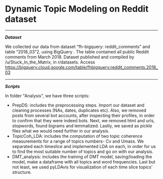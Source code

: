 # Dynamic Topic Modeling on Reddit dataset
____________________________________________________________________
***Dataset***

We collected our data from dataset “fh-bigquery: reddit_comments”
and table “2018_03”2, using BigQuery . The table contained all
public Reddit comments from March 2018. Dataset published and compiled
by /u/Stuck_In_the_Matrix, in r/datasets. Access
https://bigquery.cloud.google.com/table/fhbigquery:reddit_comments.2018_03

______________________________________________________________________

***Scripts***

In folder "Analysis", we have three scripts:
- PrepDS: includes the preprocessing steps. Import our dataset and cleaning processes 
(NAs, dates, duplicates etc). Also, we removed posts from several bot accounts, after 
inspecting their profiles, in order to confirm that they were indeed bots. Next, we removed
html and urls, stopwords, found bigrams and lemmatized. Lastly, we saved as pickle files what
we would need further in our analysis.
- TopicCoh_LDA: includes the computation of two topic coherence measurements for a range of
topics numbers- Cv and Umass. We separated each timeslice and implemented LDA on each, in order
for us to find the most suitable number of topics and go on with our analysis.
- DMT_analysis: includes the training of DMT model, saving/loading the model, make a dataframe
 with all topics and word frequencies. Last but not least, we used pyLDAvis for visualization
 of each time slice topics' structure.